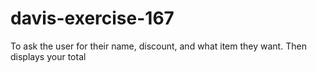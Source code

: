 # davis-exercise-167
 To ask the user for their name, discount, and what item they want. Then displays your total
